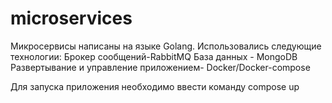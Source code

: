 # microservices

Микросервисы написаны на языке Golang. 
Использовались следующие технологии:
  Брокер сообщений-RabbitMQ
  База данных - MongoDB
  Развертывание и управление приложением- Docker/Docker-compose
  
 Для запуска  приложения необходимо ввести команду compose up
